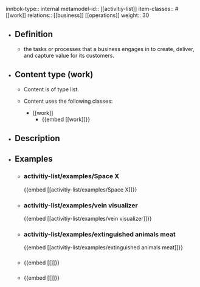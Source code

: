 innbok-type:: internal
metamodel-id:: [[activitiy-list]]
item-classes:: #[[work]]
relations:: [[business]] [[operations]]
weight:: 30

- ## Definition
  - the tasks or processes that a business engages in to create, deliver, and capture value for its customers.
- ## Content type (work)
  - Content is of type list.
  
  - Content uses the following classes:
    - [[work]]
      - {{embed [[work]]}}
  
- ## Description
- ## Examples
  - ### activitiy-list/examples/Space X
    {{embed [[activitiy-list/examples/Space X]]}}
  - ### activitiy-list/examples/vein visualizer
    {{embed [[activitiy-list/examples/vein visualizer]]}}
  - ### activitiy-list/examples/extinguished animals meat
    {{embed [[activitiy-list/examples/extinguished animals meat]]}}
  - ### 
    {{embed [[]]}}
  - ### 
    {{embed [[]]}}
  

